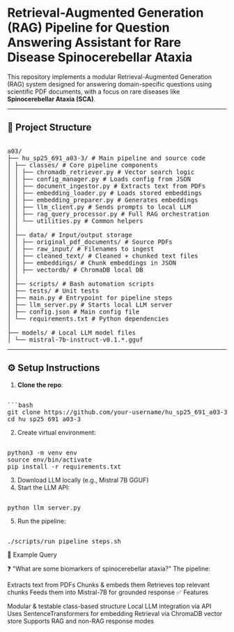 # Retrieval-Augmented Generation (RAG) Pipeline for Question Answering Assistant for Rare Disease Spinocerebellar Ataxia

This repository implements a modular Retrieval-Augmented Generation (RAG) system designed for answering domain-specific questions using scientific PDF documents, with a focus on rare diseases like **Spinocerebellar Ataxia (SCA)**.

---

## 📁 Project Structure
<pre> 
a03/
├── hu_sp25_691_a03-3/ # Main pipeline and source code
│ ├── classes/ # Core pipeline components
│ │ ├── chromadb_retriever.py # Vector search logic
│ │ ├── config_manager.py # Loads config from JSON
│ │ ├── document_ingestor.py # Extracts text from PDFs
│ │ ├── embedding_loader.py # Loads stored embeddings
│ │ ├── embedding_preparer.py # Generates embeddings
│ │ ├── llm_client.py # Sends prompts to local LLM
│ │ ├── rag_query_processor.py # Full RAG orchestration
│ │ └── utilities.py # Common helpers
│ │
│ ├── data/ # Input/output storage
│ │ ├── original_pdf_documents/ # Source PDFs
│ │ ├── raw_input/ # Filenames to ingest
│ │ ├── cleaned_text/ # Cleaned + chunked text files
│ │ ├── embeddings/ # Chunk embeddings in JSON
│ │ ├── vectordb/ # ChromaDB local DB
│ │
│ ├── scripts/ # Bash automation scripts
│ ├── tests/ # Unit tests
│ ├── main.py # Entrypoint for pipeline steps
│ ├── llm_server.py # Starts local LLM server
│ ├── config.json # Main config file
│ └── requirements.txt # Python dependencies
│
├── models/ # Local LLM model files
│ └── mistral-7b-instruct-v0.1.*.gguf
</pre>
---

## ⚙️ Setup Instructions

1. **Clone the repo**:
<pre> 
```bash
git clone https://github.com/your-username/hu_sp25_691_a03-3.git
cd hu_sp25_691_a03-3
</pre>

2. Create virtual environment:
<pre> 
python3 -m venv env
source env/bin/activate
pip install -r requirements.txt
</pre>

3. Download LLM locally (e.g., Mistral 7B GGUF)
4. Start the LLM API:
<pre> 
python llm_server.py
</pre>
5. Run the pipeline:
<pre> 
./scripts/run_pipeline_steps.sh
</pre>

🧪 Example Query

❓ "What are some biomarkers of spinocerebellar ataxia?"
The pipeline:

Extracts text from PDFs
Chunks & embeds them
Retrieves top relevant chunks
Feeds them into Mistral-7B for grounded response
✅ Features

Modular & testable class-based structure
Local LLM integration via API
Uses SentenceTransformers for embedding
Retrieval via ChromaDB vector store
Supports RAG and non-RAG response modes
